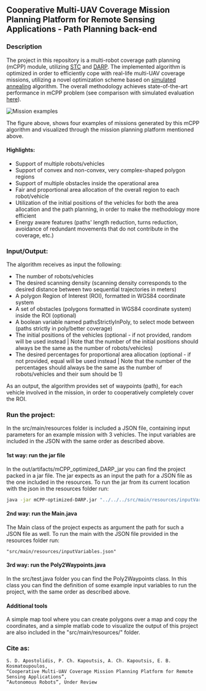 ## Cooperative Multi-UAV Coverage Mission Planning Platform for Remote Sensing Applications - Path Planning back-end

### Description
The project in this repository is a multi-robot coverage path planning (mCPP) module, utilizing [STC](https://link.springer.com/article/10.1023/A:1016610507833) 
and [DARP](https://github.com/athakapo/DARP).
The implemented algorithm is optimized in order to efficiently cope with real-life multi-UAV coverage missions, utilizing a novel 
optimization scheme based on [simulated annealing](https://www.researchgate.net/publication/6026283_Optimization_by_Simulated_Annealing) algorithm.
The overall methodology achieves state-of-the-art performance in mCPP problem (see comparison with simulated evaluation [here](https://github.com/savvas-ap/cpp-simulated-evaluations)).

![Mission examples](cover.png)

The figure above, shows four examples of missions generated by this mCPP algorithm and visualized through the mission
planning platform mentioned above.

#### Highlights:
- Support of multiple robots/vehicles
- Support of convex and non-convex, very complex-shaped polygon regions
- Support of multiple obstacles inside the operational area
- Fair and proportional area allocation of the overall region to each robot/vehicle
- Utilization of the initial positions of the vehicles for both the area allocation and the path planning, in order to make
the methodology more efficient
- Energy aware features (paths' length reduction, turns reduction, avoidance of redundant movements that do not contribute in the coverage, etc.)


### Input/Output:
The algorithm receives as input the following:
- The number of robots/vehicles
- The desired scanning density (scanning density corresponds to the desired distance between two sequential trajectories in meters)
- A polygon Region of Interest (ROI), formatted in WGS84 coordinate system
- A set of obstacles (polygons formatted in WGS84 coordinate system) inside the ROI (optional)
- A boolean variable named pathsStrictlyInPoly, to select mode between (paths strictly in poly/better coverage)
- The initial positions of the vehicles (optional - if not provided, random will be used instead | Note that the number 
  of the initial positions should always be the same as the number of robots/vehicles)
- The desired percentages for proportional area allocation (optional - if not provided, equal will be used instead | Note
  that the number of the percentages should always be the same as the number of robots/vehicles and their sum should be 1)

As an output, the algorithm provides set of waypoints (path), for each vehicle involved in the mission, in order
to cooperatively completely cover the ROI.

### Run the project:
In the src/main/resources folder is included a JSON file, containing input parameters for an example mission with 3 vehicles.
The input variables are included in the JSON with the same order as described above.

#### 1st way: run the jar file


In the out/artifacts/mCPP_optimized_DARP_jar you can find the project packed in a jar file. The jar expects as an input the path
for a JSON file as the one included in the resources. To run the jar from its current location with the json in the resources folder
run:

```bash
java -jar mCPP-optimized-DARP.jar "../../../src/main/resources/inputVariables.json"
```

#### 2nd way: run the Main.java

The Main class of the project expects as argument the path for such a JSON file as well. To run the main with the JSON file provided
in the resources folder run:

```
"src/main/resources/inputVariables.json"
```

#### 3rd way: run the Poly2Waypoints.java
In the src/test.java folder you can find the Poly2Waypoints class. In this class you can find the definition of some example
input variables to run the project, with the same order as described above.

#### Additional tools
A simple map tool where you can create polygons over a map and copy the coordinates, and a simple matlab code to visualize
the output of this project are also included in the "src/main/resources/" folder.


### Cite as:

```
S. D. Apostolidis, P. Ch. Kapoutsis, A. Ch. Kapoutsis, E. B. Kosmatoupoulos,
“Cooperative Multi-UAV Coverage Mission Planning Platform for Remote Sensing Applications”,
“Autonomous Robots”, Under Review
```


